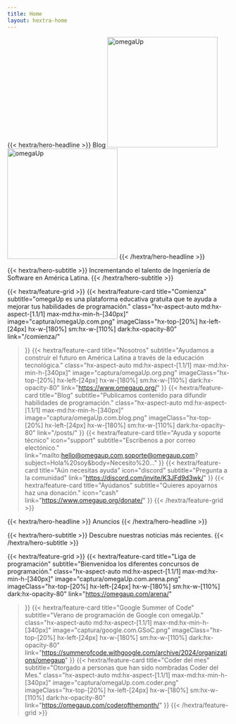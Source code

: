 ```yaml
---
title: Home
layout: hextra-home
---
```


<div class="hx-mt-3 hx-mb-6">
{{< hextra/hero-headline >}}
  Blog 
  <img class="hx-hidden dark:hx-block" src="/logo/omegaUp-dark.webp" alt="omegaUp" width="250">
  <img class="hx-block dark:hx-hidden" src="/logo/omegaUp.webp" alt="omegaUp" width="250" >
{{< /hextra/hero-headline >}}

{{< hextra/hero-subtitle >}}
  Incrementando el talento de Ingeniería de Software en América Latina.
{{< /hextra/hero-subtitle >}}
</div>

{{< hextra/feature-grid >}}
  {{< hextra/feature-card
    title="Comienza"
    subtitle="omegaUp es una plataforma educativa gratuita que te ayuda a mejorar tus habilidades de programación."
    class="hx-aspect-auto md:hx-aspect-[1.1/1] max-md:hx-min-h-[340px]"
    image="captura/omegaUp.com.png"
    imageClass="hx-top-[20%] hx-left-[24px] hx-w-[180%] sm:hx-w-[110%] dark:hx-opacity-80"
    link="/comienza/"
  >}}
  {{< hextra/feature-card
    title="Nosotros"
    subtitle="Ayudamos a construir el futuro en América Latina a través de la educación tecnológica."
    class="hx-aspect-auto md:hx-aspect-[1.1/1] max-md:hx-min-h-[340px]"
    image="captura/omegaUp.org.png"
    imageClass="hx-top-[20%] hx-left-[24px] hx-w-[180%] sm:hx-w-[110%] dark:hx-opacity-80"
    link="https://www.omegaup.org/"
  >}}
  {{< hextra/feature-card
    title="Blog"
    subtitle="Publicamos contenido para difundir habilidades de programación."
    class="hx-aspect-auto md:hx-aspect-[1.1/1] max-md:hx-min-h-[340px]"
    image="captura/omegaUp.com.blog.png"
    imageClass="hx-top-[20%] hx-left-[24px] hx-w-[180%] sm:hx-w-[110%] dark:hx-opacity-80"
    link="/posts/"
  >}}
  {{< hextra/feature-card
    title="Ayuda y soporte técnico" icon="support" 
    subtitle="Escríbenos a por correo electónico."
    link="mailto:hello@omegaup.com,soporte@omegaup.com?subject=Hola%20soy&body=Necesito%20..."
  >}}
  {{< hextra/feature-card
    title="Aún necesitas ayuda" icon="discord" 
    subtitle="Pregunta a la comunidad"
    link="https://discord.com/invite/K3JFd9d3wk/"
  >}}
  {{< hextra/feature-card
    title="Ayúdanos"
    subtitle="Quieres apoyarnos haz una donación." icon="cash" 
    link="https://www.omegaup.org/donate/"
  >}}
{{< /hextra/feature-grid >}}

<div class="hx-mt-6 hx-mb-6">
{{< hextra/hero-headline >}}
  Anuncios
{{< /hextra/hero-headline >}}

{{< hextra/hero-subtitle >}}
  Descubre nuestras noticias más recientes.
{{< /hextra/hero-subtitle >}}
</div>

{{< hextra/feature-grid >}}
  {{< hextra/feature-card
    title="Liga de programación"
    subtitle="Bienvenidoa los diferentes concursos de programación."
    class="hx-aspect-auto md:hx-aspect-[1.1/1] max-md:hx-min-h-[340px]"
    image="captura/omegaUp.com.arena.png"
    imageClass="hx-top-[20%] hx-left-[24px] hx-w-[180%] sm:hx-w-[110%] dark:hx-opacity-80"
    link="https://omegaup.com/arena/"
  >}}
  {{< hextra/feature-card
    title="Google Summer of Code"
    subtitle="Verano de programación de Google con omegaUp."
    class="hx-aspect-auto md:hx-aspect-[1.1/1] max-md:hx-min-h-[340px]"
    image="captura/google.com.GSoC.png"
    imageClass="hx-top-[20%] hx-left-[24px] hx-w-[180%] sm:hx-w-[110%] dark:hx-opacity-80"
    link="https://summerofcode.withgoogle.com/archive/2024/organizations/omegaup"
  >}}
  {{< hextra/feature-card
    title="Coder del mes"
    subtitle="Otorgado a personas que han sido nombradas Coder del Mes."
    class="hx-aspect-auto md:hx-aspect-[1.1/1] max-md:hx-min-h-[340px]"
    image="captura/omegaUp.com.coder.png"
    imageClass="hx-top-[20%] hx-left-[24px] hx-w-[180%] sm:hx-w-[110%] dark:hx-opacity-80"
    link="https://omegaup.com/coderofthemonth/"
  >}}
{{< /hextra/feature-grid >}}
